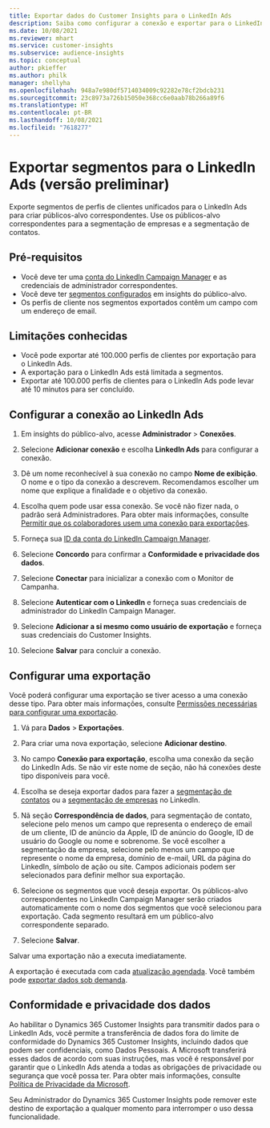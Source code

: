 ```yaml
---
title: Exportar dados do Customer Insights para o LinkedIn Ads
description: Saiba como configurar a conexão e exportar para o LinkedIn Ads.
ms.date: 10/08/2021
ms.reviewer: mhart
ms.service: customer-insights
ms.subservice: audience-insights
ms.topic: conceptual
author: pkieffer
ms.author: philk
manager: shellyha
ms.openlocfilehash: 948a7e980df5714034009c92282e78cf2bdcb231
ms.sourcegitcommit: 23c8973a726b15050e368cc6e0aab78b266a89f6
ms.translationtype: HT
ms.contentlocale: pt-BR
ms.lasthandoff: 10/08/2021
ms.locfileid: "7618277"
---
```

# <a name="export-segments-to-linkedin-ads-preview"></a>Exportar segmentos para o LinkedIn Ads (versão preliminar)

Exporte segmentos de perfis de clientes unificados para o LinkedIn Ads para criar públicos-alvo correspondentes. Use os públicos-alvo correspondentes para a segmentação de empresas e a segmentação de contatos.

## <a name="prerequisites"></a>Pré-requisitos

-   Você deve ter uma [conta do LinkedIn Campaign Manager](https://business.linkedin.com/marketing-solutions/ads) e as credenciais de administrador correspondentes.
-   Você deve ter [segmentos configurados](segments.md) em insights do público-alvo.
-   Os perfis de cliente nos segmentos exportados contêm um campo com um endereço de email.

## <a name="known-limitations"></a>Limitações conhecidas

- Você pode exportar até 100.000 perfis de clientes por exportação para o LinkedIn Ads.
- A exportação para o LinkedIn Ads está limitada a segmentos.
- Exportar até 100.000 perfis de clientes para o LinkedIn Ads pode levar até 10 minutos para ser concluído. 

## <a name="set-up-the-connection-to-linkedin-ads"></a>Configurar a conexão ao LinkedIn Ads

1. Em insights do público-alvo, acesse **Administrador** > **Conexões**.

1. Selecione **Adicionar conexão** e escolha **LinkedIn Ads** para configurar a conexão.

1. Dê um nome reconhecível à sua conexão no campo **Nome de exibição**. O nome e o tipo da conexão a descrevem. Recomendamos escolher um nome que explique a finalidade e o objetivo da conexão.

1. Escolha quem pode usar essa conexão. Se você não fizer nada, o padrão será Administradores. Para obter mais informações, consulte [Permitir que os colaboradores usem uma conexão para exportações](connections.md#allow-contributors-to-use-a-connection-for-exports).

1. Forneça sua [ID da conta do LinkedIn Campaign Manager](https://www.linkedin.com/help/lms/answer/a424270).

1. Selecione **Concordo** para confirmar a **Conformidade e privacidade dos dados**.

1. Selecione **Conectar** para inicializar a conexão com o Monitor de Campanha.

1. Selecione **Autenticar com o LinkedIn** e forneça suas credenciais de administrador do LinkedIn Campaign Manager.

1. Selecione **Adicionar a si mesmo como usuário de exportação** e forneça suas credenciais do Customer Insights.

1. Selecione **Salvar** para concluir a conexão.

## <a name="configure-an-export"></a>Configurar uma exportação

Você poderá configurar uma exportação se tiver acesso a uma conexão desse tipo. Para obter mais informações, consulte [Permissões necessárias para configurar uma exportação](export-destinations.md#set-up-a-new-export).

1. Vá para **Dados** > **Exportações**.

1. Para criar uma nova exportação, selecione **Adicionar destino**.

1. No campo **Conexão para exportação**, escolha uma conexão da seção do LinkedIn Ads. Se não vir este nome de seção, não há conexões deste tipo disponíveis para você.

1. Escolha se deseja exportar dados para fazer a [segmentação de contatos](https://business.linkedin.com/marketing-solutions/ad-targeting/contact-targeting) ou a [segmentação de empresas](https://business.linkedin.com/marketing-solutions/ad-targeting/account-targeting) no LinkedIn. 

1. Nã seção **Correspondência de dados**, para segmentação de contato, selecione pelo menos um campo que representa o endereço de email de um cliente, ID de anúncio da Apple, ID de anúncio do Google, ID de usuário do Google ou nome e sobrenome. Se você escolher a segmentação da empresa, selecione pelo menos um campo que represente o nome da empresa, domínio de e-mail, URL da página do LinkedIn, símbolo de ação ou site. Campos adicionais podem ser selecionados para definir melhor sua exportação. 

1. Selecione os segmentos que você deseja exportar. Os públicos-alvo correspondentes no LinkedIn Campaign Manager serão criados automaticamente com o nome dos segmentos que você selecionou para exportação. Cada segmento resultará em um público-alvo correspondente separado. 

1. Selecione **Salvar**.

Salvar uma exportação não a executa imediatamente.

A exportação é executada com cada [atualização agendada](system.md#schedule-tab). Você também pode [exportar dados sob demanda](export-destinations.md#run-exports-on-demand). 


## <a name="data-privacy-and-compliance"></a>Conformidade e privacidade dos dados

Ao habilitar o Dynamics 365 Customer Insights para transmitir dados para o LinkedIn Ads, você permite a transferência de dados fora do limite de conformidade do Dynamics 365 Customer Insights, incluindo dados que podem ser confidenciais, como Dados Pessoais. A Microsoft transferirá esses dados de acordo com suas instruções, mas você é responsável por garantir que o LinkedIn Ads atenda a todas as obrigações de privacidade ou segurança que você possa ter. Para obter mais informações, consulte [Política de Privacidade da Microsoft](https://go.microsoft.com/fwlink/?linkid=396732).

Seu Administrador do Dynamics 365 Customer Insights pode remover este destino de exportação a qualquer momento para interromper o uso dessa funcionalidade.
